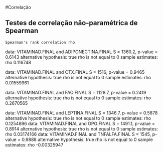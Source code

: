 #Correlação

## Testes de correlação não-paramétrica de Spearman

	Spearman's rank correlation rho

data:  VITAMINAD.FINAL and ADIPONECTINA.FINAL
S = 1360.2, p-value = 0.6143
alternative hypothesis: true rho is not equal to 0
sample estimates:
     rho 
0.116748 

data:  VITAMINAD.FINAL and CTX.FINAL
S = 1516, p-value = 0.9465
alternative hypothesis: true rho is not equal to 0
sample estimates:
       rho 
0.01559961 

data:  VITAMINAD.FINAL and FAO.FINAL
S = 1128.7, p-value = 0.2419
alternative hypothesis: true rho is not equal to 0
sample estimates:
      rho 
0.2670565 

data:  VITAMINAD.FINAL and LEPTINA.FINAL
S = 1346.7, p-value = 0.5878
alternative hypothesis: true rho is not equal to 0
sample estimates:
      rho 
0.1254896 
data:  VITAMINAD.FINAL and OPG.FINAL
S = 1491.1, p-value = 0.8914
alternative hypothesis: true rho is not equal to 0
sample estimates:
       rho 
0.03174166 
data:  VITAMINAD.FINAL and TNFALFA.FINAL
S = 1545, p-value = 0.9888
alternative hypothesis: true rho is not equal to 0
sample estimates:
        rho 
-0.00325947 
